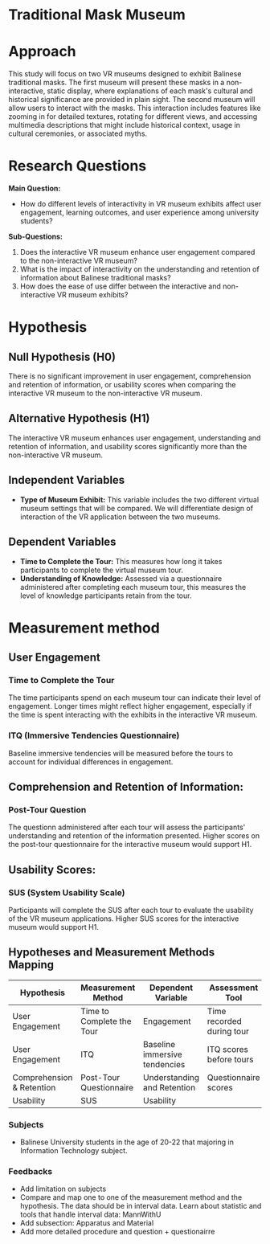 # Traditional Mask Museum

# Approach
This study will focus on two VR museums designed to exhibit Balinese traditional masks. The first museum will present these masks in a non-interactive, static display, where explanations of each mask's cultural and historical significance are provided in plain sight. The second museum will allow users to interact with the masks. This interaction includes features like zooming in for detailed textures, rotating for different views, and accessing multimedia descriptions that might include historical context, usage in cultural ceremonies, or associated myths.

# Research Questions

**Main Question:**
- How do different levels of interactivity in VR museum exhibits affect user engagement, learning outcomes, and user experience among university students?

**Sub-Questions:**
1. Does the interactive VR museum enhance user engagement compared to the non-interactive VR museum?
2. What is the impact of interactivity on the understanding and retention of information about Balinese traditional masks?
3. How does the ease of use differ between the interactive and non-interactive VR museum exhibits?

# Hypothesis
## Null Hypothesis (H0)
There is no significant improvement in user engagement, comprehension and retention of information, or usability scores when comparing the interactive VR museum to the non-interactive VR museum.

## Alternative Hypothesis (H1)
The interactive VR museum enhances user engagement, understanding and retention of information, and usability scores significantly more than the non-interactive VR museum.

## Independent Variables
- **Type of Museum Exhibit:** This variable includes the two different virtual museum settings that will be compared. We will differentiate design of interaction of the VR application between the two museums.

## Dependent Variables
- **Time to Complete the Tour:** This measures how long it takes participants to complete the virtual museum tour.
- **Understanding of Knowledge:** Assessed via a questionnaire administered after completing each museum tour, this measures the level of knowledge participants retain from the tour.

# Measurement method

## User Engagement

### Time to Complete the Tour
The time participants spend on each museum tour can indicate their level of engagement. Longer times might reflect higher engagement, especially if the time is spent interacting with the exhibits in the interactive VR museum.

### ITQ (Immersive Tendencies Questionnaire)
Baseline immersive tendencies will be measured before the tours to account for individual differences in engagement.

## Comprehension and Retention of Information:

### Post-Tour Question
The questionn administered after each tour will assess the participants' understanding and retention of the information presented. Higher scores on the post-tour questionnaire for the interactive museum would support H1.

## Usability Scores:

### SUS (System Usability Scale)
Participants will complete the SUS after each tour to evaluate the usability of the VR museum applications. Higher SUS scores for the interactive museum would support H1.

## Hypotheses and Measurement Methods Mapping

| Hypothesis            | Measurement Method              | Dependent Variable           | Assessment Tool               |
|-----------------------|---------------------------------|------------------------------|--------------------------------|
| User Engagement       | Time to Complete the Tour       | Engagement                   | Time recorded during tour      |
| User Engagement       | ITQ                             | Baseline immersive tendencies| ITQ scores before tours        |
| Comprehension & Retention | Post-Tour Questionnaire     | Understanding and Retention  | Questionnaire scores           |
| Usability             | SUS                             | Usability   

### Subjects
- Balinese University students in the age of 20-22 that majoring in Information Technology subject.


### Feedbacks
- Add limitation on subjects
- Compare and map one to one of the measurement method and the hypothesis. The data should be in interval data. Learn about statistic and tools that handle interval data: MannWithU
- Add subsection: Apparatus and Material
- Add more detailed procedure and question + questionairre 

